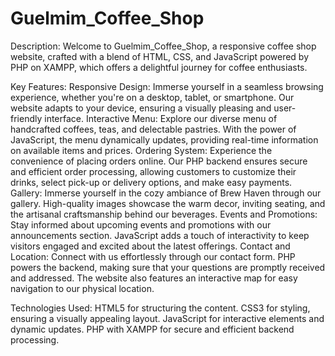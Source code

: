 # Guelmim_Coffee_Shop
Description:
Welcome to Guelmim_Coffee_Shop, a responsive coffee shop website, crafted with a blend of HTML, CSS, and JavaScript powered by PHP on XAMPP, which offers a delightful journey for coffee enthusiasts.

Key Features:
Responsive Design: Immerse yourself in a seamless browsing experience, whether you're on a desktop, tablet, or smartphone. Our website adapts to your device, ensuring a visually pleasing and user-friendly interface.
Interactive Menu: Explore our diverse menu of handcrafted coffees, teas, and delectable pastries. With the power of JavaScript, the menu dynamically updates, providing real-time information on available items and prices.
Ordering System: Experience the convenience of placing orders online. Our PHP backend ensures secure and efficient order processing, allowing customers to customize their drinks, select pick-up or delivery options, and make easy payments.
Gallery: Immerse yourself in the cozy ambiance of Brew Haven through our gallery. High-quality images showcase the warm decor, inviting seating, and the artisanal craftsmanship behind our beverages.
Events and Promotions: Stay informed about upcoming events and promotions with our announcements section. JavaScript adds a touch of interactivity to keep visitors engaged and excited about the latest offerings.
Contact and Location: Connect with us effortlessly through our contact form. PHP powers the backend, making sure that your questions are promptly received and addressed. The website also features an interactive map for easy navigation to our physical location.

Technologies Used:
HTML5 for structuring the content. 
CSS3 for styling, ensuring a visually appealing layout. 
JavaScript for interactive elements and dynamic updates. 
PHP with XAMPP for secure and efficient backend processing.
